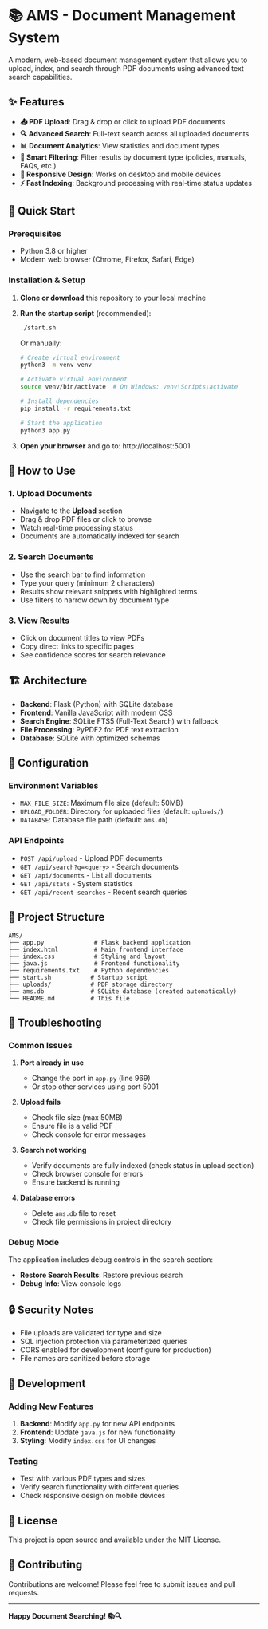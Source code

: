 # 📚 AMS - Document Management System

A modern, web-based document management system that allows you to upload, index, and search through PDF documents using advanced text search capabilities.

## ✨ Features

- **📤 PDF Upload**: Drag & drop or click to upload PDF documents
- **🔍 Advanced Search**: Full-text search across all uploaded documents
- **📊 Document Analytics**: View statistics and document types
- **🎯 Smart Filtering**: Filter results by document type (policies, manuals, FAQs, etc.)
- **📱 Responsive Design**: Works on desktop and mobile devices
- **⚡ Fast Indexing**: Background processing with real-time status updates

## 🚀 Quick Start

### Prerequisites

- Python 3.8 or higher
- Modern web browser (Chrome, Firefox, Safari, Edge)

### Installation & Setup

1. **Clone or download** this repository to your local machine

2. **Run the startup script** (recommended):
   ```bash
   ./start.sh
   ```
   
   Or manually:
   ```bash
   # Create virtual environment
   python3 -m venv venv
   
   # Activate virtual environment
   source venv/bin/activate  # On Windows: venv\Scripts\activate
   
   # Install dependencies
   pip install -r requirements.txt
   
   # Start the application
   python3 app.py
   ```

3. **Open your browser** and go to: http://localhost:5001

## 📖 How to Use

### 1. Upload Documents
- Navigate to the **Upload** section
- Drag & drop PDF files or click to browse
- Watch real-time processing status
- Documents are automatically indexed for search

### 2. Search Documents
- Use the search bar to find information
- Type your query (minimum 2 characters)
- Results show relevant snippets with highlighted terms
- Use filters to narrow down by document type

### 3. View Results
- Click on document titles to view PDFs
- Copy direct links to specific pages
- See confidence scores for search relevance

## 🏗️ Architecture

- **Backend**: Flask (Python) with SQLite database
- **Frontend**: Vanilla JavaScript with modern CSS
- **Search Engine**: SQLite FTS5 (Full-Text Search) with fallback
- **File Processing**: PyPDF2 for PDF text extraction
- **Database**: SQLite with optimized schemas

## 🔧 Configuration

### Environment Variables
- `MAX_FILE_SIZE`: Maximum file size (default: 50MB)
- `UPLOAD_FOLDER`: Directory for uploaded files (default: `uploads/`)
- `DATABASE`: Database file path (default: `ams.db`)

### API Endpoints
- `POST /api/upload` - Upload PDF documents
- `GET /api/search?q=<query>` - Search documents
- `GET /api/documents` - List all documents
- `GET /api/stats` - System statistics
- `GET /api/recent-searches` - Recent search queries

## 📁 Project Structure

```
AMS/
├── app.py              # Flask backend application
├── index.html          # Main frontend interface
├── index.css           # Styling and layout
├── java.js             # Frontend functionality
├── requirements.txt    # Python dependencies
├── start.sh           # Startup script
├── uploads/           # PDF storage directory
├── ams.db             # SQLite database (created automatically)
└── README.md          # This file
```

## 🐛 Troubleshooting

### Common Issues

1. **Port already in use**
   - Change the port in `app.py` (line 969)
   - Or stop other services using port 5001

2. **Upload fails**
   - Check file size (max 50MB)
   - Ensure file is a valid PDF
   - Check console for error messages

3. **Search not working**
   - Verify documents are fully indexed (check status in upload section)
   - Check browser console for errors
   - Ensure backend is running

4. **Database errors**
   - Delete `ams.db` file to reset
   - Check file permissions in project directory

### Debug Mode

The application includes debug controls in the search section:
- **Restore Search Results**: Restore previous search
- **Debug Info**: View console logs

## 🔒 Security Notes

- File uploads are validated for type and size
- SQL injection protection via parameterized queries
- CORS enabled for development (configure for production)
- File names are sanitized before storage

## 🚧 Development

### Adding New Features

1. **Backend**: Modify `app.py` for new API endpoints
2. **Frontend**: Update `java.js` for new functionality
3. **Styling**: Modify `index.css` for UI changes

### Testing

- Test with various PDF types and sizes
- Verify search functionality with different queries
- Check responsive design on mobile devices

## 📄 License

This project is open source and available under the MIT License.

## 🤝 Contributing

Contributions are welcome! Please feel free to submit issues and pull requests.

---

**Happy Document Searching! 📚🔍**
